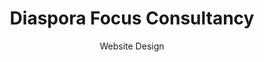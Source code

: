 ---
title: Diaspora Focus Consultancy
subtitle: Website Design
layout: default
modal-id: 4
img: diaspora.png
thumbnail: diaspora.png
alt: image-alt
description: Lorem ipsum dolor sit amet, usu cu alterum nominavi lobortis. At duo novum diceret. Tantas apeirian vix et, usu sanctus postulant inciderint ut, populo diceret necessitatibus in vim. Cu eum dicam feugiat noluisse.

---